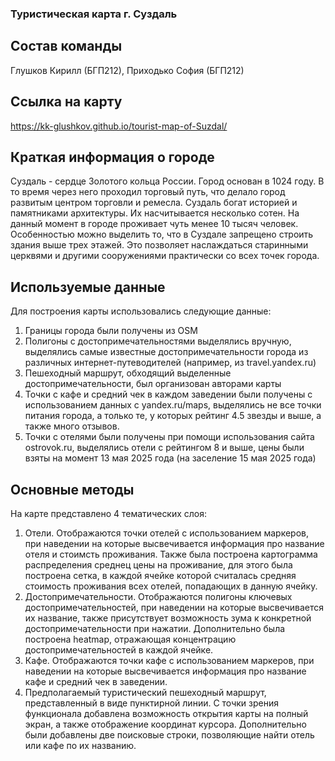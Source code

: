 ### Туристическая карта г. Суздаль
## Состав команды
Глушков Кирилл (БГП212), Приходько София (БГП212)
## Ссылка на карту
https://kk-glushkov.github.io/tourist-map-of-Suzdal/ 
## Краткая информация о городе
Суздаль - сердце Золотого кольца России. Город основан в 1024 году. В то время через него проходил торговый путь, 
что делало город развитым центром торговли и ремесла. Суздаль богат историей и памятниками архитектуры. 
Их насчитывается несколько сотен.
На данный момент в городе проживает чуть менее 10 тысяч человек. Особенностью можно выделить то, что в Суздале запрещено
строить здания выше трех этажей. Это позволяет наслаждаться старинными церквями и другими сооружениями практически со всех 
точек города.
## Используемые данные
Для построения карты использовались следующие данные: 
1. Границы города были получены из OSM
2. Полигоны с достопримечательностями выделялись вручную, выделялись самые известные достопримечательности города
из различных интернет-путеводителей (например, из travel.yandex.ru)
3. Пешеходный маршрут, обходящий выделенные достопримечательности, был организован авторами карты
4. Точки с кафе и средний чек в каждом заведении были получены с использованием данных с yandex.ru/maps, выделялись не
все точки питания города, а только те, у которых рейтинг 4.5 звезды и выше, а также много отзывов.
5. Точки с отелями были получены при помощи использования сайта ostrovok.ru, выделялись отели с рейтингом 8 и выше,
цены были взяты на момент 13 мая 2025 года (на заселение 15 мая 2025 года) 
## Основные методы
На карте представлено 4 тематических слоя:
1. Отели. Отображаются точки отелей с использованием маркеров, при наведении на которые высвечивается информация про название отеля и стоимсть проживания.
Также была построена картограмма распределения среднец цены на проживание, для этого была построена сетка, в каждой ячейке которой считалась средняя
стоимость проживания всех отелей, попадающих в данную ячейку.
2. Достопримечательности. Отображаются полигоны ключевых достопримечательностей, при наведении на которые высвечивается их название, также присутствует
возможность зума к конкретной достопримечательности при нажатии. Дополнительно была построена heatmap, отражающая концентрацию достопримечательностей в
каждой ячейке.
3. Кафе. Отображаются точки кафе с использованием маркеров, при наведении на которые высвечивается информация про название кафе и средний чек в заведении.
4. Предполагаемый туристический пешеходный маршрут, представленный в виде пунктирной линии.
С точки зрения функционала добавлена возможность открытия карты на полный экран, а также отображение координат курсора. Дополнительно были добавлены две
поисковые строки, позволяющие найти отель или кафе по их названию.
